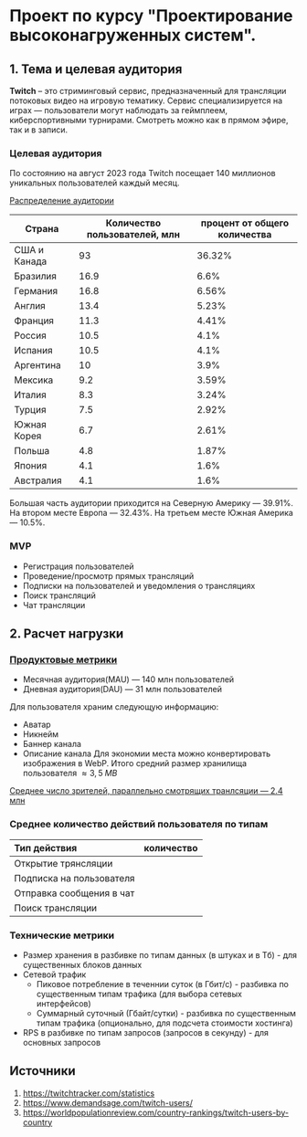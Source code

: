 # Проект по курсу "Проектирование высоконагруженных систем".

## 1. Тема и целевая аудитория

**Twitch** – это стриминговый сервис, предназначенный для трансляции потоковых видео на игровую тематику. Сервис специализируется на играх — пользователи могут наблюдать за геймплеем, киберспортивными турнирами. Смотреть можно как в прямом эфире, так и в записи.

### Целевая аудитория

По состоянию на август 2023 года Twitch посещает 140 миллионов уникальных пользователей каждый месяц.

[Распределение аудитории](https://worldpopulationreview.com/country-rankings/twitch-users-by-country)

| Страна       | Количество пользователей, млн | процент от общего количества |
| ------------ | ----------------------------- | ---------------------------- |
| США и Канада | 93                            | 36.32%                       |
| Бразилия     | 16.9                          | 6.6%                         |
| Германия     | 16.8                          | 6.56%                        |
| Англия       | 13.4                          | 5.23%                        |
| Франция      | 11.3                          | 4.41%                        |
| Россия       | 10.5                          | 4.1%                         |
| Испания      | 10.5                          | 4.1%                         |
| Аргентина    | 10                            | 3.9%                         |
| Мексика      | 9.2                           | 3.59%                        |
| Италия       | 8.3                           | 3.24%                        |
| Турция       | 7.5                           | 2.92%                        |
| Южная Корея  | 6.7                           | 2.61%                        |
| Польша       | 4.8                           | 1.87%                        |
| Япония       | 4.1                           | 1.6%                         |
| Австралия    | 4.1                           | 1.6%                         |

Большая часть аудитории приходится на Северную Америку — 39.91%. На втором месте Европа — 32.43%. На третьем месте Южная Америка — 10.5%.

### MVP

- Регистрация пользователей
- Проведение/просмотр прямых трансляций
- Подписки на пользователей и уведомления о трансляциях
- Поиск трансляций
- Чат трансляции

## 2. Расчет нагрузки

### [Продуктовые метрики](https://worldpopulationreview.com/country-rankings/twitch-users-by-country)

- Месячная аудитория(MAU) — 140 млн пользователей
- Дневная аудитория(DAU) — 31 млн пользователей

Для пользователя храним следующую информацию:

- Аватар
- Никнейм
- Баннер канала
- Описание канала
  Для экономии места можно конвертировать изображения в WebP.
  Итого средний размер хранилища пользователя $\approx 3,5 \; MB$

[Среднее число зрителей, параллельно смотрящих транлсяции — 2.4 млн](https://twitchtracker.com/statistics)

### Среднее количество действий пользователя по типам

| Тип действия             | количество |
| :----------------------- | :--------- |
| Открытие трянсляции      |            |
| Подписка на пользователя |            |
| Отправка сообщения в чат |            |
| Поиск трансляции         |            |

### Технические метрики

- Размер хранения в разбивке по типам данных (в штуках и в Тб) - для существенных блоков данных
- Сетевой трафик
  - Пиковое потребление в теченнии суток (в Гбит/с) - разбивка по существенным типам трафика (для выбора сетевых интерфейсов)
  - Суммарный суточный (Гбайт/сутки) - разбивка по существенным типам трафика (опционально, для подсчета стоимости хостинга)
- RPS в разбивке по типам запросов (запросов в секунду) - для основных запросов

## Источники

1. https://twitchtracker.com/statistics
2. https://www.demandsage.com/twitch-users/
3. https://worldpopulationreview.com/country-rankings/twitch-users-by-country
